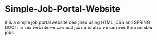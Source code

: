 # Simple-Job-Portal-Website
it is a simple job portal website designed using HTML ,CSS  and SPRING BOOT. in this website we can add jobs and also we can see the available jobs
